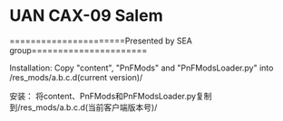 ﻿# UAN CAX-09 Salem

======================Presented by SEA group======================

Installation: 
Copy "content", "PnFMods" and "PnFModsLoader.py" into /res_mods/a.b.c.d(current version)/

安装：
将content、PnFMods和PnFModsLoader.py复制到/res_mods/a.b.c.d(当前客户端版本号)/

